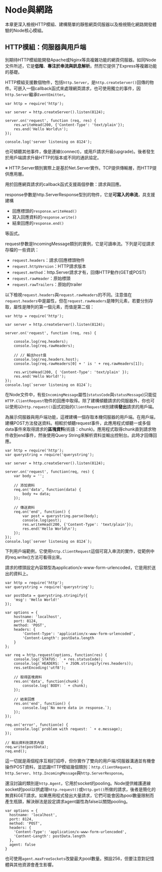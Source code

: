 # Node與網路

本章更深入檢視HTTP模組、建構簡單的靜態網頁伺服器以及檢視簡化網路開發體驗的Node核心模組。

## HTTP模組：伺服器與用戶端

別期待HTTP模組能開發Apache或Nginx等具複雜功能的網頁伺服器。如同Node文件所述，它是**低階**、**專注於串流與訊息解析**。然而它提供了Express等複雜功能的基礎。

HTTP模組支援數個物件，包括`http.Server`，是`http.createServer()`回傳的物件。可嵌入一個callback函式來處理網頁請求，也可使用獨立的事件，因`http.Server`繼承`EventEmitter`。

```
var http = require('http');

var server = http.createServer().listen(8124);

server.on('request', function (req, res) {
    res.writeHead(200, {'Content-Type': 'text/plain'});
    res.end('Hello World\n');
});

console.log('server listening on 8124');
```

也可傾聽其他事件，像是連線(connect)，或用戶請求升級(upgrade)。後者發生於用戶端請求升級HTTP的版本或不同的通訊協定。

※ HTTP.Server類別實際上是基於Net.Server實作。TCP提供傳輸層，而HTTP提供應用層。

用於回應網頁請求的callback函式支援兩個參數：請求與回應。

response參數是http.ServerResponse型別的物件，它是**可寫入的串流**，具支援建構

- 回應標頭的`response.writeHead()`
- 寫入回應資料的`response.write()`
- 結束回應的`response.end()`

等函式。

request參數是IncomingMessage類別的實例，它是可讀串流。下列是可從請求存檔的一些資訊：

- `request.headers`：請求/回應標頭物件
- `request.httpVersion`：HTTP請求版本
- `request.method`：http.Server請求才有，回傳HTTP動作(GET或POST)
- `request.rawHeader`：原始標頭
- `request.rawTrailers`：原始的trailer

以下檢視`request.headers`與`request.rawHeaders`的不同。注意值在`request.headers`中是屬性，但在`request.rawHeaders`是陣列元素，若要分別存取，屬性是陣列的第一個元素，而值是第二個：

```
var http = require('http');

var server = http.createServer().listen(8124);

server.on('request', function (req, res) {

    console.log(req.headers);
    console.log(req.rawHeaders);
    
    // // 輸出host值
    console.log(req.headers.host);
    console.log(req.rawHeaders[0] + ' is ' + req.rawHeaders[1]);

    res.writeHead(200, { 'Content-Type': 'text/plain' });
    res.end('Hello World!');
});
console.log(`server listening on 8124`);
```

在Node文件中，有些`IncomingMessage`屬性(`statusCode`與`statusMessage`)只能從`HTTP.ClientRequest`物件的回應中取得。除了建構傾聽請求的伺服器外，你也可以使用以`http.request()`函式初始的`ClientRequest類`別建構**發出**請求的用戶端。

為展示伺服器與用戶端功能，這裡建構一個存取本機伺服器的用戶端。在用戶端，建構POST方法發送資料。相較於傾聽request事件，此應用程式傾聽一或多個data事件來取得請求的**區塊資料**(術語：chunk)。應用程式取得chunk直到請求物件收到end事件，然後使用Query String來解析資料並輸出控制台。此時才回傳回應。

```
var http = require('http');
var querystring = require('querystring');

var server = http.createServer().listen(8124);

server.on('request', function(req, res) {
    var body = '';

    // 添加資料
    req.on('data', function(data) {
        body += data;
    });

    // 傳送資料
    req.on('end', function() {
        var post = querystring.parse(body);
        console.log(post);
        res.writeHead(200, {'Content-Type': 'text/plain'});
        res.end('Hello World\n');
    });
});
console.log(`server listening on 8124`);
```

下列用戶端範例，它使用`http.ClientRequest`這個可寫入串流的實作，從範例中的req.write()方法可看得出來。

請求的標頭設定內容類型為application/x-www-form-urlencoded，它是用於送出的資料上。

```
var http = require('http');
var querystring = require('querystring');

var postData = querystring.stringify({
    'msg': 'Hello World!'
});

var options = {
    hostname: 'localhost',
    port: 8124,
    method: 'POST',
    headers: {
        'Content-Type': 'application/x-www-form-urlencoded',
        'Content-Length': postData.length
    }
};

var req = http.request(options, function(res) {
    console.log(`STATUS: ` + res.statusCode);
    console.log(`HEADERS: ` + JSON.stringify(res.headers));
    res.setEncoding('utf8');

    // 取得區塊資料
    res.on('data', function(chunk) {
        console.log(`BODY: ` + chunk);
    });

    // 結束回應
    res.on('end', function() {
        console.log(`No more data in response.`);
    });
});

req.on('error', function(e) {
    console.log(`problem with request: ` + e.message);
});

// 輸出資料到請求內容
req.write(postData);
req.end();
```

這一切就是兩個程序互相打招呼，但你實作了雙向的用戶端/伺服器溝通並有機會操作POST資料，並認識HTTP模組幾個類別：`http.ClientRequest`、`http.Server`、`http.IncomingMessage`與`http.ServerResponse`。

還沒討論的類別是`http.Agent`，它用於socket的pooling。Node提供維護連線socket的pool以供處理`http.request()`或`http.get()`所做的請求，後者是簡化的無資料GET請求。如果應用程式發出大量請求，它們可能會因為pool數量限制而產生瓶頸，解決辦法是設定請求agent屬性為false以關閉pooling。

```
var options = {
  hostname: 'localhost',
  port: 8124,
  method: 'POST',
  headers: {
    'Content-Type': 'application/x-www-form-urlencoded',
    'Content-Length': postData.length
  },
  agent: false
}
```

也可使用`agent.maxFreeSockets`改變最大pool數量。預設256，但要注意對記憶體與其他資源會產生影響。
